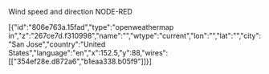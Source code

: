 Wind speed and direction NODE-RED

[{"id":"806e763a.15fad","type":"openweathermap in","z":"267ce7d.f310998","name":"","wtype":"current","lon":"","lat":"","city":"San Jose","country":"United States","language":"en","x":152.5,"y":88,"wires":[["354ef28e.d872a6","b1eaa338.b05f9"]]}]
